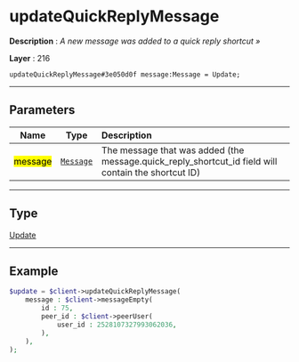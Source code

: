 # updateQuickReplyMessage

**Description** : *A new message was added to a quick reply shortcut &raquo;*

**Layer** : 216

```tl
updateQuickReplyMessage#3e050d0f message:Message = Update;
```

---

## Parameters

| Name | Type | Description |
| :---: | :---: | :--- |
| <mark>message</mark> | [`Message`](type/Message) | The message that was added (the message.quick_reply_shortcut_id field will contain the shortcut ID) |

---

## Type

[Update](type/Update)

---

## Example

```php
$update = $client->updateQuickReplyMessage(
	message : $client->messageEmpty(
		id : 75,
		peer_id : $client->peerUser(
			user_id : 2528107327993062036,
		),
	),
);
```
